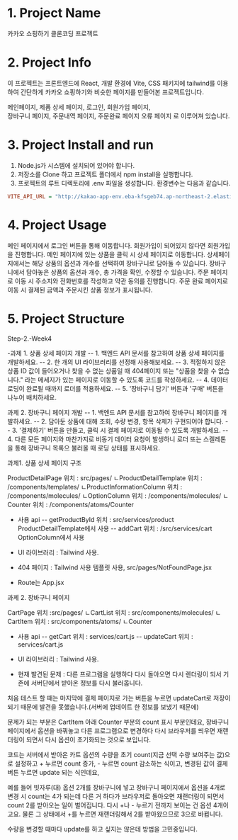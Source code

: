 # 1. Project Name
카카오 쇼핑하기 클론코딩 프로젝트

# 2. Project Info
이 프로젝트는 프론트엔드에 React, 개발 환경에 Vite, CSS 패키지에 tailwind를 이용하여 간단하게 카카오 쇼핑하기와 비슷한 페이지를 만들어본 프로젝트입니다.

메인페이지, 제품 상세 페이지,
로그인, 회원가입 페이지,  
장바구니 페이지, 주문내역 페이지, 주문완료 페이지
오류 페이지
로 이루어져 있습니다.

# 3. Project Install and run

1. Node.js가 시스템에 설치되어 있어야 합니다.
2. 저장소를 Clone 하고 프로젝트 폴더에서 npm install을 실행합니다.
3. 프로젝트의 루트 디렉토리에 .env 파일을 생성합니다. 환경변수는 다음과 같습니다.

```ini
VITE_API_URL = "http://kakao-app-env.eba-kfsgeb74.ap-northeast-2.elasticbeanstalk.com"
```

# 4. Project Usage

메인 페이지에서 로그인 버튼을 통해 이동합니다. 회원가입이 되어있지 않다면 회원가입을 진행합니다.
메인 페이지에 있는 상품을 클릭 시 상세 페이지로 이동합니다. 상세페이지에서는 해당 상품의 옵션과 개수를 선택하여 장바구니로 담아둘 수 있습니다.
장바구니에서 담아놓은 상품의 옵션과 개수, 총 가격을 확인, 수정할 수 있습니다. 
주문 페이지로 이동 시 주소지와 전화번호를 작성하고 약관 동의를 진행합니다. 
주문 완료 페이지로 이동 시 결제된 금액과 주문시킨 상품 정보가 표시됩니다.

# 5. Project Structure


 




















Step-2.-Week4

-과제 1. 상품 상세 페이지 개발
-- 1. 백엔드 API 문서를 참고하여 상품 상세 페이지를 개발하세요.
-- 2. 한 개의 UI 라이브러리를 선정해 사용해보세요.
-- 3. 적절하지 않은 상품 ID 값이 들어오거나 찾을 수 없는 상품일 때 404페이지 또는 "상품을 찾을 수 없습니다." 라는 메세지가 있는 페이지로 이동할 수 있도록 코드를 작성하세요.
-- 4. 데이터 로딩이 완료될 때까지 로더를 적용하세요.
-- 5. '장바구니 담기' 버튼과 '구매' 버튼을 나누어 배치하세요.

과제 2. 장바구니 페이지 개발
-- 1. 백엔드 API 문서를 참고하여 장바구니 페이지를 개발하세요.
-- 2. 담아둔 상품에 대해 조회, 수량 변경, 항목 삭제가 구현되어야 합니다.
-- 3. '결제하기' 버튼을 만들고, 클릭 시 결제 페이지로 이동될 수 있도록 개발하세요.
-- 4. 다른 모든 페이지와 마찬가지로 비동기 데이터 요청이 발생하니 로더 또는 스켈레톤을 통해 장바구니 목록으 불러올 때 로딩 상태를 표시하세요.

과제1. 상품 상세 페이지 구조

ProductDetailPage 위치 : src/pages/
ㄴProductDetailTemplate 위치 : /components/templates/
ㄴProductInformationColumn 위치 : /components/molecules/
ㄴOptionColumn 위치 : /components/molecules/
ㄴCounter 위치 : /components/atoms/Counter

- 사용 api
  -- getProductById 위치 : src/services/product ProductDetailTemplate에서 사용
  -- addCart 위치 : /src/services/cart OptionColumn에서 사용

- UI 라이브러리 : Tailwind 사용.
- 404 페이지 : Tailwind 사용 템플릿 사용, src/pages/NotFoundPage.jsx
- Route는 App.jsx

과제 2. 장바구니 페이지

CartPage 위치 :src/pages/
ㄴCartList 위치 : src/components/molecules/
ㄴCartItem 위치 : src/components/atoms/
ㄴCounter

- 사용 api
  -- getCart 위치 : services/cart.js
  -- updateCart 위치 : services/cart.js

- UI 라이브러리 : Tailwind 사용.

- 현재 발견된 문제 : 다른 프로그램을 실행하다 다시 돌아오면 다시 렌더링이 되서 기존에 서버단에서 받아온 정보를 다시 불러옵니다.

처음 테스트 할 때는 마지막에 결제 페이지로 가는 버튼을 누르면 updateCart로 저장이 되기 때문에 발견을 못했습니다.(서버에 업데이트 한 정보를 보냈기 때문에)

문제가 되는 부분은 CartItem 아래 Counter 부분의 count 표시 부분인데요,
장바구니 페이지에서 옵션을 바꿔놓고 다른 프로그램으로 변경하다 다시 브라우저를 띄우면 재랜더링이 되면서 다시 옵션이 초기화되는 것으로 보입니다.

코드는 서버에서 받아온 카트 옵션의 수량을 초기 count(지금 선택 수량 보여주는 값)으로 설정하고 + 누르면 count 증가, - 누르면 count 감소하는 식이고, 변경된 값이 결제 버튼 누르면 update 되는 식인데요,

예를 들어 빗자루(대) 옵션 2개를 장바구니에 넣고 장바구니 페이지에서 옵션을 4개로 변경 시 count는 4가 되는데 다른 거 하다가 브라우저로 돌아오면 재랜더링이 되면서 count 2를 받아오는 일이 벌어집니다. 다시 +나 - 누르기 전까지 보이는 건 옵션 4개이고요. 물론 그 상태에서 +를 누르면 재랜더링해서 2를 받아왔으므로 3으로 바뀝니다.

수량을 변경할 때마다 update를 하고 싶지는 않은데 방법을 고민중입니다.
